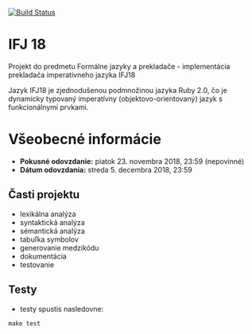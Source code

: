 [![Build Status](https://travis-ci.com/juldou/ifj18.svg?token=2x3hxUnn6A5pXmCim6ct&branch=master)](https://travis-ci.com/juldou/ifj18)

# IFJ 18
Projekt do predmetu Formálne jazyky a prekladače - implementácia prekladača imperatívneho jazyka IFJ18

Jazyk IFJ18 je zjednodušenou podmnožinou jazyka Ruby 2.0, čo je dynamicky typovaný
imperatívny (objektovo-orientovaný) jazyk s funkcionálnymi prvkami.

# Všeobecné informácie

- **Pokusné odovzdanie:** piatok 23. novembra 2018, 23:59 (nepovinné)
- **Dátum odovzdania:**   streda 5. decembra 2018, 23:59

## Časti projektu

- lexikálna analýza
- syntaktická analýza
- sémantická analýza
- tabuľka symbolov
- generovanie medzikódu
- dokumentácia
- testovanie

## Testy
- testy spustis nasledovne:
```
make test
```
